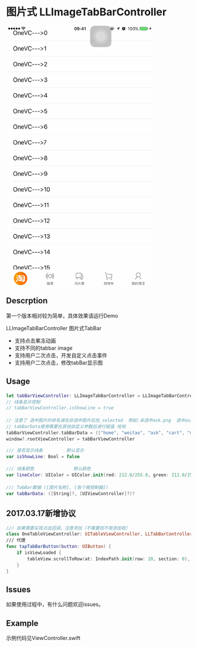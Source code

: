 # 图片式 LLImageTabBarController

<img src="https://github.com/LvJianfeng/LLTabBarController/blob/master/demo.gif" width="400" align="center"> 

## Descrption
第一个版本相对较为简单，具体效果请运行Demo

LLImageTabBarController 图片式TabBar

* 支持点击果冻动画
* 支持不同的tabbar image
* 支持用户二次点击，开发自定义点击事件
* 支持用户二次点击，修改tabBar显示图

## Usage
```swift
let tabBarViewController: LLImageTabBarController = LLImageTabBarController()     
// 线条显示控制
// tabBarViewController.isShowLine = true

// 注意了 选中图片的命名请在非选中图片后加_selected  例如:未选中ask.png  选中ask_selected.png
// tabBarData使用需要在其他自定义参数后进行赋值 哈哈
tabBarViewController.tabBarData = (["home", "weitao", "ask", "cart", "my"], [OneTableViewController(), TwoTableViewController(), ThreeTableViewController(), FourTableViewController(), FiveTableViewController()])
window?.rootViewController = tabBarViewController
```

```swift
/// 是否显示线条         默认显示
var isShowLine: Bool = false

/// 线条颜色               默认颜色
var lineColor: UIColor = UIColor.init(red: 212.0/255.0, green: 212.0/255.0, blue: 212.0/255.0, alpha: 1.0)

/// TabBar数据 ([图片名称], [各个根控制器])
var tabBarData: ([String]?, [UIViewController]?)?

```

## 2017.03.17新增协议
```swift
/// 如果需要实现点击回调，注意添加（不需要则不用添加啦）
class OneTableViewController: UITableViewController, LLTabBarControllerProtocol
/// 代理
func tapTabBarButton(button: UIButton) {
    if isViewLoaded {
        tableView.scrollToRow(at: IndexPath.init(row: 20, section: 0), at: .top, animated: true)
    }
}

```

## Issues
如果使用过程中，有什么问题欢迎issues。

## Example

示例代码见ViewController.swift
